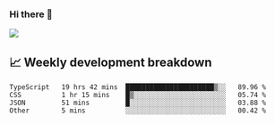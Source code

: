 ### Hi there 👋
<img align="center" src="https://github-readme-stats.vercel.app/api?username=Tumao727&show_icons=true&hide_title=true&theme=dracula" />


## 📈 Weekly development breakdown
<!--START_SECTION:waka-->

```text
TypeScript   19 hrs 42 mins  ██████████████████████▒░░   89.96 %
CSS          1 hr 15 mins    █▒░░░░░░░░░░░░░░░░░░░░░░░   05.74 %
JSON         51 mins         █░░░░░░░░░░░░░░░░░░░░░░░░   03.88 %
Other        5 mins          ░░░░░░░░░░░░░░░░░░░░░░░░░   00.42 %
```

<!--END_SECTION:waka-->